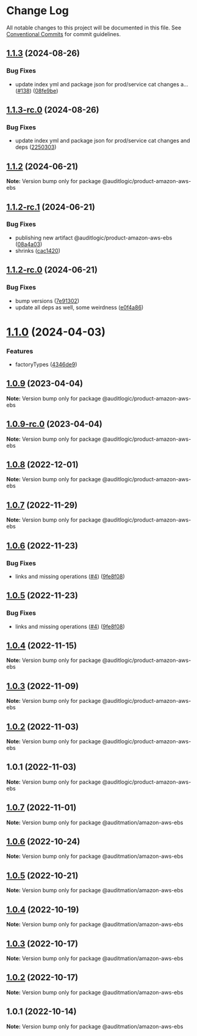 # Change Log

All notable changes to this project will be documented in this file.
See [Conventional Commits](https://conventionalcommits.org) for commit guidelines.

## [1.1.3](https://github.com/auditlogic/product/compare/@auditlogic/product-amazon-aws-ebs@1.1.2...@auditlogic/product-amazon-aws-ebs@1.1.3) (2024-08-26)


### Bug Fixes

* update index yml and package json for prod/service cat changes a… ([#138](https://github.com/auditlogic/product/issues/138)) ([08fe9be](https://github.com/auditlogic/product/commit/08fe9beb1c8457462a19bc69caa02e6212d97e1a))





## [1.1.3-rc.0](https://github.com/auditlogic/product/compare/@auditlogic/product-amazon-aws-ebs@1.1.2...@auditlogic/product-amazon-aws-ebs@1.1.3-rc.0) (2024-08-26)


### Bug Fixes

* update index yml and package json for prod/service cat changes and deps ([2250303](https://github.com/auditlogic/product/commit/225030363a363608240135b7ebed386b28f01e4b))





## [1.1.2](https://github.com/auditlogic/product/compare/@auditlogic/product-amazon-aws-ebs@1.1.2-rc.1...@auditlogic/product-amazon-aws-ebs@1.1.2) (2024-06-21)

**Note:** Version bump only for package @auditlogic/product-amazon-aws-ebs





## [1.1.2-rc.1](https://github.com/auditlogic/product/compare/@auditlogic/product-amazon-aws-ebs@1.1.2-rc.0...@auditlogic/product-amazon-aws-ebs@1.1.2-rc.1) (2024-06-21)


### Bug Fixes

* publishing new artifact @auditlogic/product-amazon-aws-ebs ([08a4a03](https://github.com/auditlogic/product/commit/08a4a03ed210f07a9ec98321b8aacc79de38aad4))
* shrinks ([cac1420](https://github.com/auditlogic/product/commit/cac14200fefcd8183ab69fe89a47bd3f70f563e9))





## [1.1.2-rc.0](https://github.com/auditlogic/product/compare/@auditlogic/product-amazon-aws-ebs@1.1.0...@auditlogic/product-amazon-aws-ebs@1.1.2-rc.0) (2024-06-21)


### Bug Fixes

* bump versions ([7e91302](https://github.com/auditlogic/product/commit/7e913023b8b312150ed7762c32fbbe616be71de5))
* update all deps as well, some weirdness ([e0f4a86](https://github.com/auditlogic/product/commit/e0f4a864714e2d3de6bbf3da014d5312fe53be2f))





# [1.1.0](https://github.com/auditlogic/product/compare/@auditlogic/product-amazon-aws-ebs@1.0.9...@auditlogic/product-amazon-aws-ebs@1.1.0) (2024-04-03)


### Features

* factoryTypes ([4346de9](https://github.com/auditlogic/product/commit/4346de92693aee892fccf725338ffc7b80ab182b))





## [1.0.9](https://github.com/auditlogic/product/compare/@auditlogic/product-amazon-aws-ebs@1.0.8...@auditlogic/product-amazon-aws-ebs@1.0.9) (2023-04-04)

**Note:** Version bump only for package @auditlogic/product-amazon-aws-ebs





## [1.0.9-rc.0](https://github.com/auditlogic/product/compare/@auditlogic/product-amazon-aws-ebs@1.0.8...@auditlogic/product-amazon-aws-ebs@1.0.9-rc.0) (2023-04-04)

**Note:** Version bump only for package @auditlogic/product-amazon-aws-ebs





## [1.0.8](https://github.com/auditlogic/product/compare/@auditlogic/product-amazon-aws-ebs@1.0.7...@auditlogic/product-amazon-aws-ebs@1.0.8) (2022-12-01)

**Note:** Version bump only for package @auditlogic/product-amazon-aws-ebs





## [1.0.7](https://github.com/auditlogic/product/compare/@auditlogic/product-amazon-aws-ebs@1.0.6...@auditlogic/product-amazon-aws-ebs@1.0.7) (2022-11-29)

**Note:** Version bump only for package @auditlogic/product-amazon-aws-ebs





## [1.0.6](https://github.com/auditlogic/product/compare/@auditlogic/product-amazon-aws-ebs@1.0.4...@auditlogic/product-amazon-aws-ebs@1.0.6) (2022-11-23)


### Bug Fixes

* links and missing operations ([#4](https://github.com/auditlogic/product/issues/4)) ([9fe8f08](https://github.com/auditlogic/product/commit/9fe8f08fe7c57fdb79f991ac35bd6ac2e7dcad38))





## [1.0.5](https://github.com/auditlogic/product/compare/@auditlogic/product-amazon-aws-ebs@1.0.4...@auditlogic/product-amazon-aws-ebs@1.0.5) (2022-11-23)


### Bug Fixes

* links and missing operations ([#4](https://github.com/auditlogic/product/issues/4)) ([9fe8f08](https://github.com/auditlogic/product/commit/9fe8f08fe7c57fdb79f991ac35bd6ac2e7dcad38))





## [1.0.4](https://github.com/auditlogic/product/compare/@auditlogic/product-amazon-aws-ebs@1.0.3...@auditlogic/product-amazon-aws-ebs@1.0.4) (2022-11-15)

**Note:** Version bump only for package @auditlogic/product-amazon-aws-ebs





## [1.0.3](https://github.com/auditlogic/product/compare/@auditlogic/product-amazon-aws-ebs@1.0.2...@auditlogic/product-amazon-aws-ebs@1.0.3) (2022-11-09)

**Note:** Version bump only for package @auditlogic/product-amazon-aws-ebs





## [1.0.2](https://github.com/auditlogic/product/compare/@auditlogic/product-amazon-aws-ebs@1.0.1...@auditlogic/product-amazon-aws-ebs@1.0.2) (2022-11-03)

**Note:** Version bump only for package @auditlogic/product-amazon-aws-ebs





## 1.0.1 (2022-11-03)

**Note:** Version bump only for package @auditlogic/product-amazon-aws-ebs





## [1.0.7](https://github.com/auditmation/store-content/compare/@auditmation/amazon-aws-ebs@1.0.6...@auditmation/amazon-aws-ebs@1.0.7) (2022-11-01)

**Note:** Version bump only for package @auditmation/amazon-aws-ebs





## [1.0.6](https://github.com/auditmation/store-content/compare/@auditmation/amazon-aws-ebs@1.0.5...@auditmation/amazon-aws-ebs@1.0.6) (2022-10-24)

**Note:** Version bump only for package @auditmation/amazon-aws-ebs





## [1.0.5](https://github.com/auditmation/store-content/compare/@auditmation/amazon-aws-ebs@1.0.4...@auditmation/amazon-aws-ebs@1.0.5) (2022-10-21)

**Note:** Version bump only for package @auditmation/amazon-aws-ebs





## [1.0.4](https://github.com/auditmation/store-content/compare/@auditmation/amazon-aws-ebs@1.0.3...@auditmation/amazon-aws-ebs@1.0.4) (2022-10-19)

**Note:** Version bump only for package @auditmation/amazon-aws-ebs





## [1.0.3](https://github.com/auditmation/store-content/compare/@auditmation/amazon-aws-ebs@1.0.2...@auditmation/amazon-aws-ebs@1.0.3) (2022-10-17)

**Note:** Version bump only for package @auditmation/amazon-aws-ebs





## [1.0.2](https://github.com/auditmation/store-content/compare/@auditmation/amazon-aws-ebs@1.0.1...@auditmation/amazon-aws-ebs@1.0.2) (2022-10-17)

**Note:** Version bump only for package @auditmation/amazon-aws-ebs





## 1.0.1 (2022-10-14)

**Note:** Version bump only for package @auditmation/amazon-aws-ebs
